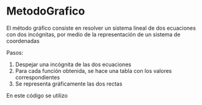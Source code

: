 # MetodoGrafico

El método gráfico consiste en resolver un sistema lineal de dos ecuaciones con dos incógnitas, por medio de la representación de un sistema de coordenadas

Pasos:  
1. Despejar una incógnita de las dos ecuaciones
2. Para cada función obtenida, se hace una tabla con los valores correspondientes
3. Se representa gráficamente las dos rectas

En este código se utilizo 
